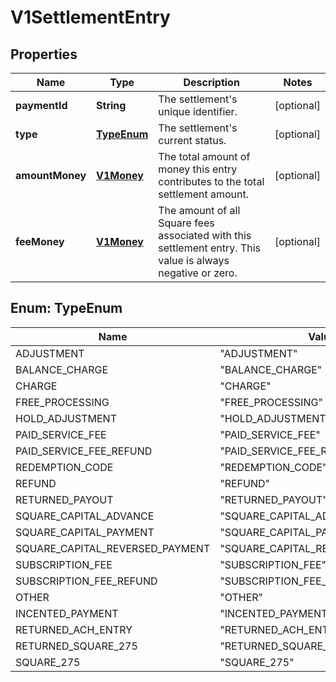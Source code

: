 
# V1SettlementEntry

## Properties
Name | Type | Description | Notes
------------ | ------------- | ------------- | -------------
**paymentId** | **String** | The settlement&#39;s unique identifier. |  [optional]
**type** | [**TypeEnum**](#TypeEnum) | The settlement&#39;s current status. |  [optional]
**amountMoney** | [**V1Money**](V1Money.md) | The total amount of money this entry contributes to the total settlement amount. |  [optional]
**feeMoney** | [**V1Money**](V1Money.md) | The amount of all Square fees associated with this settlement entry. This value is always negative or zero. |  [optional]


<a name="TypeEnum"></a>
## Enum: TypeEnum
Name | Value
---- | -----
ADJUSTMENT | &quot;ADJUSTMENT&quot;
BALANCE_CHARGE | &quot;BALANCE_CHARGE&quot;
CHARGE | &quot;CHARGE&quot;
FREE_PROCESSING | &quot;FREE_PROCESSING&quot;
HOLD_ADJUSTMENT | &quot;HOLD_ADJUSTMENT&quot;
PAID_SERVICE_FEE | &quot;PAID_SERVICE_FEE&quot;
PAID_SERVICE_FEE_REFUND | &quot;PAID_SERVICE_FEE_REFUND&quot;
REDEMPTION_CODE | &quot;REDEMPTION_CODE&quot;
REFUND | &quot;REFUND&quot;
RETURNED_PAYOUT | &quot;RETURNED_PAYOUT&quot;
SQUARE_CAPITAL_ADVANCE | &quot;SQUARE_CAPITAL_ADVANCE&quot;
SQUARE_CAPITAL_PAYMENT | &quot;SQUARE_CAPITAL_PAYMENT&quot;
SQUARE_CAPITAL_REVERSED_PAYMENT | &quot;SQUARE_CAPITAL_REVERSED_PAYMENT&quot;
SUBSCRIPTION_FEE | &quot;SUBSCRIPTION_FEE&quot;
SUBSCRIPTION_FEE_REFUND | &quot;SUBSCRIPTION_FEE_REFUND&quot;
OTHER | &quot;OTHER&quot;
INCENTED_PAYMENT | &quot;INCENTED_PAYMENT&quot;
RETURNED_ACH_ENTRY | &quot;RETURNED_ACH_ENTRY&quot;
RETURNED_SQUARE_275 | &quot;RETURNED_SQUARE_275&quot;
SQUARE_275 | &quot;SQUARE_275&quot;




